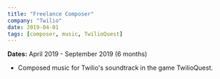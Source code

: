 ```yaml
---
title: "Freelance Composer"
company: "Twilio"
date: 2019-04-01
tags: [composer, music, TwilioQuest]
---
```

 
**Dates:** April 2019 - September 2019 (6 months)

- Composed music for Twilio's soundtrack in the game TwilioQuest.